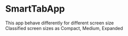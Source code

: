 # SmartTabApp
This app behave differently for different screen size \
Classified screen sizes as Compact, Medium, Expanded
